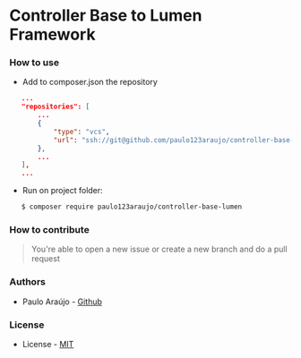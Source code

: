 # Controller Base to Lumen Framework

### How to use

 - Add to composer.json the repository
 ```json
    ...
    "repositories": [
        ...
        {
            "type": "vcs",
            "url": "ssh://git@github.com/paulo123araujo/controller-base-lumen.git"
        },
        ...
    ],
    ...
 ```
 - Run on project folder:
 ```bash
    $ composer require paulo123araujo/controller-base-lumen
 ```

### How to contribute
 > You're able to open a new issue or create a new branch and do a pull request

### Authors
 - Paulo Araújo - [Github](https://github.com/paulo123araujo)

### License
 - License - [MIT](https://github.com/paulo123araujo/controller-base-lumen/blob/master/LICENSE)
